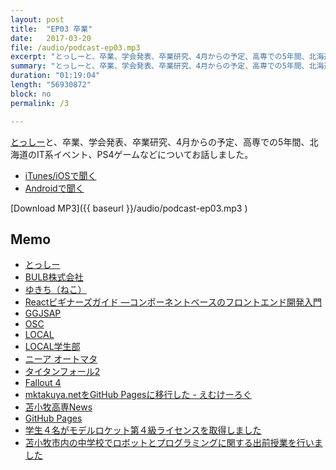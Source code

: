 ```yaml
---
layout: post
title:  "EP03 卒業"
date:   2017-03-20
file: /audio/podcast-ep03.mp3
excerpt: "とっしーと、卒業、学会発表、卒業研究、4月からの予定、高専での5年間、北海道のIT系イベント、PS4ゲームなどについてお話しました。"
summary: "とっしーと、卒業、学会発表、卒業研究、4月からの予定、高専での5年間、北海道のIT系イベント、PS4ゲームなどについてお話しました。"
duration: "01:19:04"
length: "56930872"
block: no
permalink: /3

---
```


[とっしー](https://twitter.com/toshiemon18)と、卒業、学会発表、卒業研究、4月からの予定、高専での5年間、北海道のIT系イベント、PS4ゲームなどについてお話しました。

- [iTunes/iOSで聞く](https://itunes.apple.com/jp/podcast/zun-qianfm/id1193579201)
- [Androidで聞く](http://subscribeonandroid.com/tarumaefm.com/feed.xml)

[Download MP3]({{ baseurl }}/audio/podcast-ep03.mp3 )

## Memo

- [とっしー](https://twitter.com/toshiemon18/)
- [BULB株式会社](http://bulbcorp.jp/)
- [ゆきち（ねこ）](https://twitter.com/toshiemon18/status/836993267619110913)
- [Reactビギナーズガイド ―コンポーネントベースのフロントエンド開発入門](https://www.amazon.co.jp/dp/4873117887/)
- [GGJSAP](http://ggjsap.juegos/2017/)
- [OSC]()
- [LOCAL]()
- [LOCAL学生部]()
- [ニーア オートマタ](http://www.jp.square-enix.com/nierautomata/)
- [タイタンフォール2]()
- [Fallout 4]()
- [mktakuya.netをGitHub Pagesに移行した - えむけーろぐ](http://mktakuya.hatenablog.jp/entry/2017/02/28/135501)
- [苫小牧高専News](https://twitter.com/TmNCT_News/)
- [GitHub Pages](https://pages.github.com)
- [学生４名がモデルロケット第４級ライセンスを取得しました]()
- [苫小牧市内の中学校でロボットとプログラミングに関する出前授業を行いました](https://twitter.com/TmNCT_News/status/836458444181794816)
